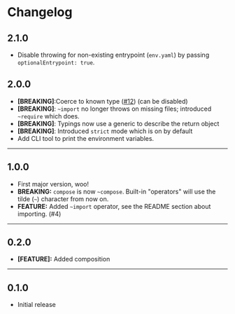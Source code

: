 # Changelog

## 2.1.0

* Disable throwing for non-existing entrypoint (`env.yaml`) by passing `optionalEntrypoint: true`.

## 2.0.0

* **[BREAKING]**:Coerce to known type ([#12](https://github.com/jeffijoe/yenv/issues/12)) (can be disabled)
* **[BREAKING]**: `~import` no longer throws on missing files; introduced `~require` which does.
* **[BREAKING]**: Typings now use a generic to describe the return object
* **[BREAKING]**: Introduced `strict` mode which is on by default
* Add CLI tool to print the environment variables.

---

## 1.0.0

* First major version, woo!
* **BREAKING:** `compose` is now `~compose`. Built-in "operators" will use the tilde (`~`) character from now on.
* **FEATURE:** Added `~import` operator, see the README section about importing. (#4)

---

## 0.2.0

* **[FEATURE]:** Added composition

---

## 0.1.0

* Initial release
